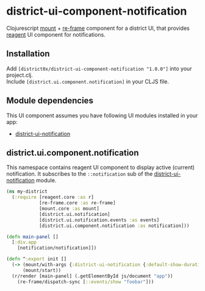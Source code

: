 # district-ui-component-notification

Clojurescript [mount](https://github.com/tolitius/mount) + [re-frame](https://github.com/Day8/re-frame) component for a district UI, that provides [reagent](https://github.com/reagent-project/reagent) UI component for notifications.

## Installation

Add `[district0x/district-ui-component-notification "1.0.0"]` into your project.clj.<br/>
Include `[district.ui.component.notification]` in your CLJS file.

## Module dependencies

This UI component assumes you have following UI modules installed in your app:
* [district-ui-notification](https://github.com/district0x/district-ui-notification)

## district.ui.component.notification
This namespace contains reagent UI component to display active (current) notification.
It subscribes to the `::notification` sub of the [district-ui-notification](https://github.com/district0x/district-ui-notification) module.

```clojure
(ns my-district
  (:require [reagent.core :as r]
            [re-frame.core :as re-frame]
            [mount.core :as mount]
            [district.ui.notification]
            [district.ui.notification.events :as events]
            [district.ui.component.notification :as notification]))

(defn main-panel []
  [:div.app
    [notification/notification]])

(defn ^:export init []
  (-> (mount/with-args {:district-ui-notification {:default-show-duration 1000}})
      (mount/start))
  (r/render [main-panel] (.getElementById js/document "app"))
    (re-frame/dispatch-sync [::events/show "foobar"]))
```
